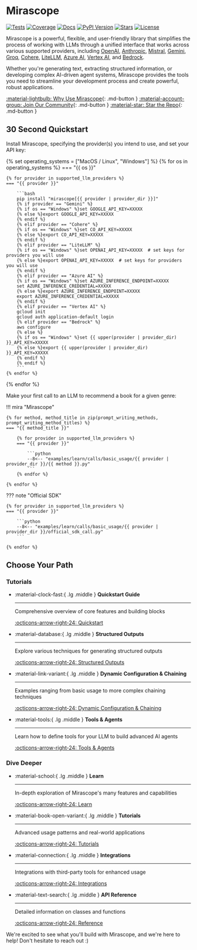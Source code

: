 # Mirascope

<p align="left">
    <a href="https://github.com/Mirascope/mirascope/actions/workflows/tests.yml" target="_blank"><img src="https://github.com/Mirascope/mirascope/actions/workflows/tests.yml/badge.svg?branch=main" alt="Tests"/></a>
    <a href="https://codecov.io/github/Mirascope/mirascope" target="_blank"><img src="https://codecov.io/github/Mirascope/mirascope/graph/badge.svg?token=HAEAWT3KC9" alt="Coverage"/></a>
    <a href="https://www.mirascope.com/WELCOME" target="_blank"><img src="https://img.shields.io/badge/docs-available-brightgreen" alt="Docs"/></a>
    <a href="https://pypi.python.org/pypi/mirascope" target="_blank"><img src="https://img.shields.io/pypi/v/mirascope.svg" alt="PyPI Version"/></a>
    <a href="https://pypi.python.org/pypi/mirascope" target="_blank"><img src="https://img.shields.io/pypi/pyversions/mirascope.svg" alt="Stars"/></a>
    <a href="https://github.com/Mirascope/mirascope/blob/dev/LICENSE"><img src="https://img.shields.io/github/license/Mirascope/mirascope.svg" alt="License"/></a>
</p>

Mirascope is a powerful, flexible, and user-friendly library that simplifies the process of working with LLMs through a unified interface that works across various supported providers, including [OpenAI](https://openai.com/), [Anthropic](https://www.anthropic.com/), [Mistral](https://mistral.ai/), [Gemini](https://gemini.google.com), [Groq](https://groq.com/), [Cohere](https://cohere.com/), [LiteLLM](https://www.litellm.ai/), [Azure AI](https://azure.microsoft.com/en-us/solutions/ai), [Vertex AI](https://cloud.google.com/vertex-ai), and [Bedrock](https://aws.amazon.com/bedrock/).

Whether you're generating text, extracting structured information, or developing complex AI-driven agent systems, Mirascope provides the tools you need to streamline your development process and create powerful, robust applications.

[:material-lightbulb: Why Use Mirascope](./WHY.md){: .md-button }
[:material-account-group: Join Our Community](https://join.slack.com/t/mirascope-community/shared_invite/zt-2ilqhvmki-FB6LWluInUCkkjYD3oSjNA){: .md-button }
[:material-star: Star the Repo](https://github.com/Mirascope/mirascope){: .md-button }  

## 30 Second Quickstart

Install Mirascope, specifying the provider(s) you intend to use, and set your API key:

{% set operating_systems = ["MacOS / Linux", "Windows"] %}
{% for os in operating_systems %}
=== "{{ os }}"

    {% for provider in supported_llm_providers %}
    === "{{ provider }}"

        ```bash
        pip install "mirascope[{{ provider | provider_dir }}]"
        {% if provider == "Gemini" %}
        {% if os == "Windows" %}set GOOGLE_API_KEY=XXXXX
        {% else %}export GOOGLE_API_KEY=XXXXX
        {% endif %}
        {% elif provider == "Cohere" %}
        {% if os == "Windows" %}set CO_API_KEY=XXXXX
        {% else %}export CO_API_KEY=XXXXX
        {% endif %}
        {% elif provider == "LiteLLM" %}
        {% if os == "Windows" %}set OPENAI_API_KEY=XXXXX  # set keys for providers you will use
        {% else %}export OPENAI_API_KEY=XXXXX  # set keys for providers you will use
        {% endif %}
        {% elif provider == "Azure AI" %}
        {% if os == "Windows" %}set AZURE_INFERENCE_ENDPOINT=XXXXX
        set AZURE_INFERENCE_CREDENTIAL=XXXXX
        {% else %}export AZURE_INFERENCE_ENDPOINT=XXXXX
        export AZURE_INFERENCE_CREDENTIAL=XXXXX
        {% endif %}
        {% elif provider == "Vertex AI" %}
        gcloud init
        gcloud auth application-default login
        {% elif provider == "Bedrock" %}
        aws configure
        {% else %}
        {% if os == "Windows" %}set {{ upper(provider | provider_dir) }}_API_KEY=XXXXX
        {% else %}export {{ upper(provider | provider_dir) }}_API_KEY=XXXXX
        {% endif %}
        {% endif %}
        ```
    {% endfor %}
{% endfor %}

Make your first call to an LLM to recommend a book for a given genre:

!!! mira "Mirascope"

    {% for method, method_title in zip(prompt_writing_methods, prompt_writing_method_titles) %}
    === "{{ method_title }}"

        {% for provider in supported_llm_providers %}
        === "{{ provider }}"

            ```python
            --8<-- "examples/learn/calls/basic_usage/{{ provider | provider_dir }}/{{ method }}.py"
            ```
        {% endfor %}

    {% endfor %}

??? note "Official SDK"

    {% for provider in supported_llm_providers %}
    === "{{ provider }}"

        ```python
        --8<-- "examples/learn/calls/basic_usage/{{ provider | provider_dir }}/official_sdk_call.py"
        ```

    {% endfor %}

## Choose Your Path

### Tutorials

<div class="grid cards" markdown>

-   :material-clock-fast:{ .lg .middle } __Quickstart Guide__

    ---

    Comprehensive overview of core features and building blocks

    [:octicons-arrow-right-24: Quickstart](./tutorials/getting_started/quickstart.ipynb)

-   :material-database:{ .lg .middle } __Structured Outputs__

    ---

    Explore various techniques for generating structured outputs

    [:octicons-arrow-right-24: Structured Outputs](./tutorials/getting_started/structured_outputs.ipynb)

-   :material-link-variant:{ .lg .middle } __Dynamic Configuration & Chaining__

    ---

    Examples ranging from basic usage to more complex chaining techniques

    [:octicons-arrow-right-24: Dynamic Configuration & Chaining](./tutorials/getting_started/dynamic_configuration_and_chaining.ipynb)

-   :material-tools:{ .lg .middle } __Tools & Agents__

    ---

    Learn how to define tools for your LLM to build advanced AI agents

    [:octicons-arrow-right-24: Tools & Agents](./tutorials/getting_started/tools_and_agents.ipynb)

</div>

### Dive Deeper

<div class="grid cards" markdown>

-   :material-school:{ .lg .middle } __Learn__

    ---

    In-depth exploration of Mirascope's many features and capabilities

    [:octicons-arrow-right-24: Learn](./learn/index.md)

-   :material-book-open-variant:{ .lg .middle } __Tutorials__

    ---

    Advanced usage patterns and real-world applications

    [:octicons-arrow-right-24: Tutorials](./tutorials/more_advanced/text_classification.ipynb)

-   :material-connection:{ .lg .middle } __Integrations__

    ---

    Integrations with third-party tools for enhanced usage

    [:octicons-arrow-right-24: Integrations](./integrations/otel.md)

-   :material-text-search:{ .lg .middle } __API Reference__

    ---

    Detailed information on classes and functions

    [:octicons-arrow-right-24: Reference](./api/core/anthropic/call.md)

</div>

We're excited to see what you'll build with Mirascope, and we're here to help! Don't hesitate to reach out :)
